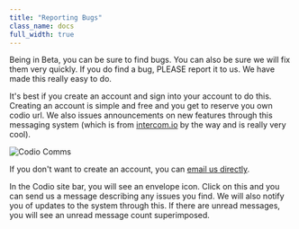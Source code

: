 ```yaml
---
title: "Reporting Bugs"
class_name: docs
full_width: true
---
```


Being in Beta, you can be sure to find bugs. You can also be sure we will fix them very quickly. If you do find a bug, PLEASE report it to us. We have made this really easy to do.

It's best if you create an account and sign into your account to do this. Creating an account is simple and free and you get to reserve you own codio url. We also issues announcements on new features through this messaging system (which is from [intercom.io](http://intercom.io) by the way and is really very cool).

![Codio Comms](/img/docs/intercom.png)


If you don't want to create an account, you can [email us directly](mailto:ee8711023afa04b80a6b921ddb3939c1171e0f62@incoming.intercom.io).

In the Codio site bar, you will see an envelope icon. Click on this and you can send us a message describing any issues you find. We will also notify you of updates to the system through this. If there are unread messages, you will see an unread message count superimposed.


